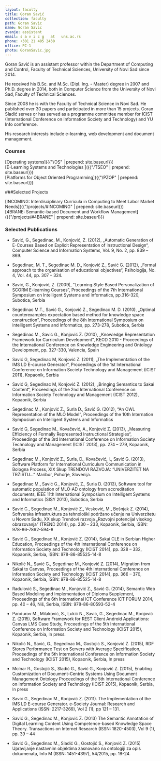 ```yaml
---
layout: faculty
title: Goran Savić
collection: faculty
path: Goran Savic
name: Goran Savic
zvanje: assistant
email: s a v i c g   at   uns.ac.rs
phone: +381 21 485 2438
office: PC-1
photo: GoranSavic.jpg
---
```


Goran Savić is an assistant professor within the Department of Computing and Control, Faculty of Technical Sciences, University of Novi Sad since 2014.

He received his B.Sc. and M.Sc. (Dipl. Ing. - Master) degree in 2007 and Ph.D. degree in 2014, both in Computer Science from the University of Novi Sad, Faculty of Technical Sciences.

Since 2008 he is with the Faculty of Technical Science in Novi Sad. He published over 30 papers and participated in more than 15 projects. Goran Sladić serves or has served as a programme committee member for ICIST (International Conference on Information Society and Technology) and YU Info conference. 

His research interests include e-learning, web development and document management.

### Courses

[Operating systems]({{"/OS" | prepend: site.baseurl}})   
[E-Learning Systems and Technologies ]({{"/TSEO" | prepend: site.baseurl}})   
[Platforms for Object Oriented Programming]({{"/PZOP" | prepend: site.baseurl}})   

###Selected Projects

[INCOMING: Interdisciplinary Curricula in Computing to Meet Labor Market Needs]({{"/projects/#INCOMING" | prepend: site.baseurl}})  
[4BRANE: Semantic-based Document and Workflow Management]({{"/projects/#4BRANE" | prepend: site.baseurl}})  

### Selected Publications

+ Savić, G., Segedinac, M., Konjović, Z. (2012), „Automatic Generation of E-Courses Based on Explicit Representation of Instructional Design“, Computer Science and Information Systems, Vol. 9, No. 2, pp. 839 – 869.

+ Segedinac, M. T., Segedinac M. D., Konjović Z., Savić G. (2012),  „Formal approach to the organisation of educational objectives“, Psihologija, No. 4, Vol. 44, pp. 307 – 324.

+ Savić, G., Konjović, Z. (2009), “Learning Style Based Personalization of SCORM E-learning Courses”, Proceedings of the 7th International Symposium on Intelligent Systems and Informatics, pp.316-320, Subotica, Serbia

+ Segedinac M.T., Savić G., Konjović Z., Segedinac M. D. (2010), „Optimal counterexamples expectation based method for knowledge space construction”, Proceedings of the 8th International Symposium on Intelligent Systems and Informatics, pp. 273-278, Subotica, Serbia

+ Segedinac M., Savić G., Konjović Z. (2010), „Knowledge Representation Framework for Curriculum Development”, KEOD 2010 - Proceedings of the International Conference on Knowledge Engineering and Ontology Development, pp. 327-330, Valencia, Spain

+ Savić G, Segedinac M, Konjović Z. (2011), „The Implementation of the IMS LD E-course Generator“, Proceedings of the 1st International Conference on Information Society Technology and Management (ICIST 2011), Kopaonik, Serbia 

+ Savić G, Segedinac M, Konjović Z. (2012), „Bringing Semantics to Sakai Content“, Proceedings of the 2nd International Conference on Information Society Technology and Management (ICIST 2012), Kopaonik, Serbia

+ Segedinac M., Konjović Z., Surla D., Savić G. (2012), “An OWL Representation of the MLO Model”, Proceedings of the 10th Internation Symposium on Intelligent Systems and Informatics 

+ Savić G, Segedinac M., Kovačević, A., Konjović Z. (2013), „Measuring Efficiency of Formally Represented Instructional Strategies“, Proceedings of the 3rd International Conference on Information Society Technology and Management (ICIST 2013), pp. 274 – 279, Kopaonik, Serbia

+ Segedinac M., Konjović Z., Surla, D., Kovačević, I., Savić G. (2013), Software Platform for International Curriculum Communication in Bologna Process, XIX Skup TRENDOVI RAZVOJA: “UNIVERZITET NA TRŽIŠTU...” Maribor, Pohorje, Slovenija.

+ Segedinac M., Savić G., Konjović, Z., Surla D. (2013), Software tool for automatic population of MLO-AD ontology from accreditation documents, IEEE 11th International Symposium on Intelligent Systems and Informatics (SISY 2013), Subotica, Serbia

+ Savić G., Segedinac M., Konjović Z., Vesković, M., Bošnjak Z. (2014), Softverska infrastruktura za tehnološki podržano učenje na Univerzitetu u Novom Sadu, XX skup Trendovi razvoja „Razvojni potencijal visokog obrazovanja“ (TREND 2014), pp. 230 – 233, Kopaonik, Serbia, ISBN: 978-86-7892-594-8

+ Savić G., Segedinac M., Konjović Z. (2014), Sakai CLE in Serbian Higher Education, Proceedings of the 4th International Conference on Information Society and Technology (ICIST 2014), pp. 328 – 332, Kopaonik, Serbia, ISBN: 978-86-85525-14-8

+ Nikolić N., Savić G., Segedinac M., Konjović Z. (2014), Migration from Sakai to Canvas, Proceedings of the 4th International Conference on Information Society and Technology (ICIST 2014), pp. 366 – 370, Kopaonik, Serbia, ISBN: 978-86-85525-14-8

+ Radulović S., Segedinac M., Konjović Z., Savić G. (2014), Semantic Web Based Modeling and Implementation of Diploma Supplement, Proceedings of the 6th International ICT Conference ICT FORUM 2014, pp. 40 – 46, Niš, Serbia, ISBN: 978-86-80593-52-4 

+ Pandurov M., Milaković, S., Lukić N., Savić, G., Segedinac M., Konjović Z. (2015), Software Framework for REST Client Android Applications: Canvas LMS Case Study, Proceedings of the 5th International Conference on Information Society and Technology (ICIST 2015), Kopaonik, Serbia, In press.

+ Nikolić N., Savić, G., Segedinac M., Gostojić S., Konjović Z. (2015), RDF Stores Performance Test on Servers with Average Specification, Proceedings of the 5th International Conference on Information Society and Technology (ICIST 2015), Kopaonik, Serbia, In press 

+ Molnar R., Gostojić S., Sladić G., Savić G., Konjović Z. (2015), Enabling Customization of Document-Centric Systems Using Document Management Ontology Proceedings of the 5th International Conference on Information Society and Technology (ICIST 2015), Kopaonik, Serbia, In press

+ Savić G., Segedinac M., Konjović Z. (2011). The Implementation of the IMS LD E-course Generator. e-Society Journal: Research and Applications (ISSN: 2217-3269), Vol 2 (1), pp 121 – 131. 

+ Savić G., Segedinac M., Konjović Z. (2013) The Semantic Annotation of Digital Learning Content Using Competence-based Knowledge Space Theory. Transactions on Internet Research (ISSN: 1820-4503), Vol 9 (1), pp. 39 – 44

+ Savić G., Segedinac M., Sladić G., Gostojić S., Konjović Z. (2015) Upravljanje nastavnim objektima zasnovano na ontologiji za opis dokumenata, Info M (ISSN: 1451-4397), 54/2015, pp. 18-24. 

